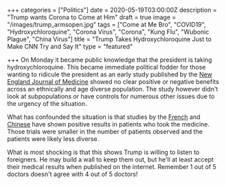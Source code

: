 +++
categories = ["Politics"]
date = 2020-05-19T03:00:00Z
description = "Trump wants Corona to Come at Him"
draft = true
image = "/images/trump_armsopen.jpg"
tags = ["Come at Me Bro", "COVID19", "Hydroxychloroquine", "Corona Virus", "Corona", "Kung Flu", "Wubonic Plague", "China Virus"]
title = "Trump Takes Hydroxychloroquine Just to Make CNN Try and Say It"
type = "featured"

+++
On Monday it became public knowledge that the president is taking hydroxychloroquine.  This became immediate political fodder for those wanting to ridicule the president as an early study published by the [New England Journal of Medicine](https://www.nejm.org/doi/full/10.1056/NEJMoa2012410) showed no clear positive or negative benefits across an ethnically and age diverse population.  The study however didn't look at subpopulations or have controls for numerous other issues due to the urgency of the situation. 

What has confounded the situation is that studies by the [French](https://www.ncbi.nlm.nih.gov/pubmed/32205204) and [Chinese](https://www.medrxiv.org/content/10.1101/2020.03.22.20040758v3) have shown positive results in patients who took the medicine.  Those trials were smaller in the number of patients observed and the patients were likely less diverse.

What is most shocking is that this shows Trump is willing to listen to foreigners.  He may build a wall to keep them out, but he'll at least accept their medical results when published on the internet.  Remember 1 out of 5 doctors doesn't agree with 4 out of 5 doctors!

[](/images/KeanuHydroxy.jpg)